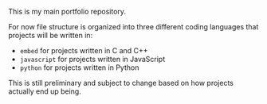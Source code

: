 This is my main portfolio repository.

For now file structure is organized into three different coding languages that projects will be written in:
- `embed` for projects written in C and C++
- `javascript` for projects written in JavaScript
- `python` for projects written in Python

This is still preliminary and subject to change based on how projects actually end up being.